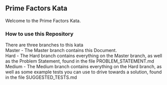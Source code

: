 Prime Factors Kata
------------------

Welcome to the Prime Factors Kata.  

### How to use this Repository
There are three branches to this kata  
Master - The Master branch contains this Document.  
Hard - The Hard branch contains everything on the Master branch, as well as the Problem Statement, found in the file PROBLEM_STATEMENT.md  
Medium - The Medium branch contains everything on the Hard branch, as well as some example tests you can use to drive towards a solution, found in the file SUGGESTED_TESTS.md  
